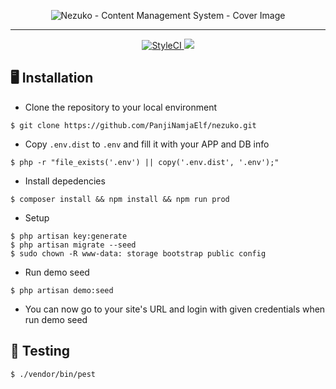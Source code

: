 <p align="center">
 <img src="https://i.imgur.com/NSorxqH.png" alt="Nezuko - Content Management System - Cover Image">
</p>

---

<p align="center">
 <a href="https://github.styleci.io/repos/282619743?branch=master">
  <img src="https://github.styleci.io/repos/282619743/shield?branch=master" alt="StyleCI">
 </a>
 
 <a href="https://github.com/PanjiNamjaElf/nezuko/actions">
  <img src="https://github.com/PanjiNamjaElf/nezuko/workflows/tests/badge.svg">
 </a>
</p>

## 🖥️ Installation

- Clone the repository to your local environment

```shell script
$ git clone https://github.com/PanjiNamjaElf/nezuko.git
```

- Copy `.env.dist` to `.env` and fill it with your APP and DB info

```shell script
$ php -r "file_exists('.env') || copy('.env.dist', '.env');"
```

- Install depedencies
```shell script
$ composer install && npm install && npm run prod
```

- Setup
```shell script
$ php artisan key:generate
$ php artisan migrate --seed
$ sudo chown -R www-data: storage bootstrap public config
```

- Run demo seed
```shell script
$ php artisan demo:seed
```

- You can now go to your site's URL and login with given credentials when run demo seed

## 🧪 Testing
```shell script
$ ./vendor/bin/pest
```